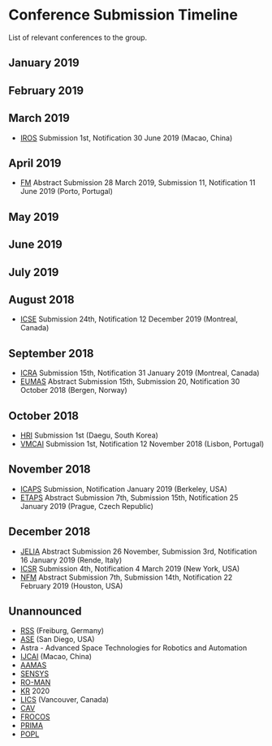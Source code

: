 # Conference Submission Timeline
List of relevant conferences to the group.

[ICRA]: https://www.icra2019.org/ "IEEE International Conference on Robotics and Automation"
[IROS]: http://www.iros2019.org/ "IEEE/RSJ International Conference on Intelligent Robots and Systems"
[NFM]: https://shemesh.larc.nasa.gov/NFM/ "NASA Formal Methods Symposium"
[ICSE]: https://2019.icse-conferences.org/ "ACM/IEEE International Conference on Software Engineering"
[RSS]: http://www.roboticsconference.org/ "Robotics: Science and Systems"
[ASE]: http://ase-conferences.org/ "IEEE/ACM International Conference Automated Software Engineering"
[IJCAI]: https://www.ijcai.org/ "International Joint Conferences on Artificial Intelligence"
[FM]: http://formalmethods2019.inesctec.pt/ "World Congress on Formal Methods"
[AAMAS]: http://www.ifaamas.org/ "International Conference on Autonomous Agents and Multiagent Systems"
[ICAPS]: https://icaps19.icaps-conference.org/ "International Conference on Automated Planning and Scheduling"
[SENSYS]: http://sensys.acm.org/ "Sensys: The ACM Conference on Embedded Networked Sensor Systems"
[HRI]: http://humanrobotinteraction.org/2019/ "ACM/IEEE International Conference on Human-Robot Interaction"
[RO-MAN]: http://www.ieee-ras.org/conferences-workshops/financially-co-sponsored/ro-man "IEEE INTERNATIONAL SYMPOSIUM ON ROBOT AND HUMAN INTERACTIVE COMMUNICATION (RO-MAN)"
[ICSR]: https://waset.org/conference/2019/06/new-york/ICSR "International Conference on Social Robotics"
[KR]: http://www.kr.org/index.php?page=welcome "International Conference on Principles of Knowledge Representation and Reasoning"
[LICS]: http://lics.siglog.org/ "ACM/IEEE Symposium on Logic in Computer Science"
[CAV]: http://i-cav.org/2019/ "International Conference on Computer-Aided Verification"
[JELIA]: https://jelia2019.mat.unical.it/ "European Conference on Logics in Artificial Intelligence"
[FROCOS]: http://frocos.cs.uiowa.edu/ "International Symposium on Frontiers of Combining Systems"
[PRIMA]: http://prima-conference.org/ "International Conference on Principles and Practice of Multi-Agent Systems"
[VMCAI]: https://popl19.sigplan.org/track/VMCAI-2019 "International Conference on Verification, Model Checking, and Abstract Interpretation"
[ETAPS]: https://conf.researchr.org/home/etaps-2019 "European Joint Conferences on Theory and Practice of Software"
[POPL]: http://www.sigplan.org/Conferences/POPL/ "ACM SIGPLAN Symposium on Principles of Programming Languages"
[EUMAS]: https://eumas2018.w.uib.no/ "European Conference on Multi-Agent Systems"

## January 2019


## February 2019


## March 2019
- [IROS] Submission 1st, Notification 30 June 2019 (Macao, China)

## April 2019
- [FM] Abstract Submission 28 March 2019, Submission 11, Notification 11 June 2019 (Porto, Portugal)

## May 2019


## June 2019


## July 2019


## August 2018
- [ICSE] Submission 24th, Notification 12 December 2019 (Montreal, Canada)

## September 2018
- [ICRA] Submission 15th, Notification 31 January 2019 (Montreal, Canada)
- [EUMAS] Abstract Submission 15th, Submission 20, Notification 30 October 2018 (Bergen, Norway)

## October 2018
- [HRI] Submission 1st (Daegu, South Korea)
- [VMCAI] Submission 1st, Notification 12 November 2018 (Lisbon, Portugal)

## November 2018
- [ICAPS] Submission, Notification January 2019 (Berkeley, USA)
- [ETAPS] Abstract Submission 7th, Submission 15th, Notification 25 January 2019 (Prague, Czech Republic)

## December 2018
- [JELIA] Abstract Submission 26 November, Submission 3rd, Notification 16 January 2019 (Rende, Italy)
- [ICSR] Submission 4th, Notification 4 March 2019 (New York, USA)
- [NFM] Abstract Submission 7th, Submission 14th, Notification 22 February 2019 (Houston, USA)

## Unannounced
- [RSS] (Freiburg, Germany)
- [ASE] (San Diego, USA)
- Astra - Advanced Space Technologies for Robotics and Automation
- [IJCAI] (Macao, China)
- [AAMAS]
- [SENSYS]
- [RO-MAN]
- [KR] 2020
- [LICS] (Vancouver, Canada)
- [CAV]
- [FROCOS]
- [PRIMA]
- [POPL]
